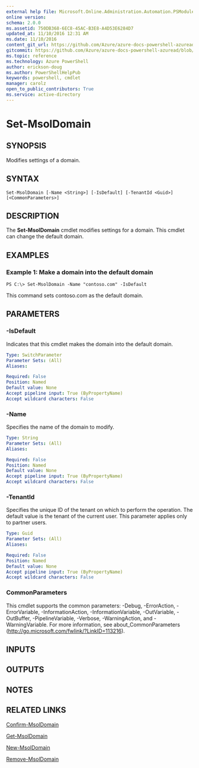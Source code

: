 ```yaml
---
external help file: Microsoft.Online.Administration.Automation.PSModule.dll-Help.xml
online version:
schema: 2.0.0
ms.assetid: 750DB368-6EC8-45AC-B3E8-A4D53E6284D7
updated_at: 11/10/2016 12:31 AM
ms.date: 11/10/2016
content_git_url: https://github.com/Azure/azure-docs-powershell-azuread/blob/live/Azure%20AD%20Cmdlets/MSOnline/v1/Set-MsolDomain.md
gitcommit: https://github.com/Azure/azure-docs-powershell-azuread/blob/f72983e84de2f467e1a00ba8a6d58936035a33db/Azure%20AD%20Cmdlets/MSOnline/v1/Set-MsolDomain.md
ms.topic: reference
ms.technology: Azure PowerShell
author: erickson-doug
ms.author: PowerShellHelpPub
keywords: powershell, cmdlet
manager: carolz
open_to_public_contributors: True
ms.service: active-directory
---
```


# Set-MsolDomain

## SYNOPSIS
Modifies settings of a domain.

## SYNTAX

```
Set-MsolDomain [-Name <String>] [-IsDefault] [-TenantId <Guid>] [<CommonParameters>]
```

## DESCRIPTION
The **Set-MsolDomain** cmdlet modifies settings for a domain.
This cmdlet can change the default domain.

## EXAMPLES

### Example 1: Make a domain into the default domain

```
PS C:\> Set-MsolDomain -Name "contoso.com" -IsDefault
```

This command sets contoso.com as the default domain.

## PARAMETERS

### -IsDefault
Indicates that this cmdlet makes the domain into the default domain.

```yaml
Type: SwitchParameter
Parameter Sets: (All)
Aliases:

Required: False
Position: Named
Default value: None
Accept pipeline input: True (ByPropertyName)
Accept wildcard characters: False
```

### -Name
Specifies the name of the domain to modify.

```yaml
Type: String
Parameter Sets: (All)
Aliases:

Required: False
Position: Named
Default value: None
Accept pipeline input: True (ByPropertyName)
Accept wildcard characters: False
```

### -TenantId
Specifies the unique ID of the tenant on which to perform the operation.
The default value is the tenant of the current user.
This parameter applies only to partner users.


```yaml
Type: Guid
Parameter Sets: (All)
Aliases:

Required: False
Position: Named
Default value: None
Accept pipeline input: True (ByPropertyName)
Accept wildcard characters: False
```

### CommonParameters
This cmdlet supports the common parameters: -Debug, -ErrorAction, -ErrorVariable, -InformationAction, -InformationVariable, -OutVariable, -OutBuffer, -PipelineVariable, -Verbose, -WarningAction, and -WarningVariable. For more information, see about_CommonParameters (http://go.microsoft.com/fwlink/?LinkID=113216).

## INPUTS

## OUTPUTS

## NOTES

## RELATED LINKS
[Confirm-MsolDomain](xref:MSOnline/v1/Confirm-MsolDomain.md)

[Get-MsolDomain](xref:MSOnline/v1/Get-MsolDomain.md)

[New-MsolDomain](xref:MSOnline/v1/New-MsolDomain.md)

[Remove-MsolDomain](xref:MSOnline/v1/Remove-MsolDomain.md)
